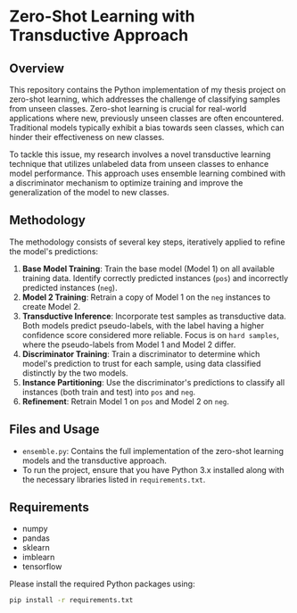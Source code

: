 # Zero-Shot Learning with Transductive Approach

## Overview
This repository contains the Python implementation of my thesis project on zero-shot learning, which addresses the challenge of classifying samples from unseen classes. Zero-shot learning is crucial for real-world applications where new, previously unseen classes are often encountered. Traditional models typically exhibit a bias towards seen classes, which can hinder their effectiveness on new classes.

To tackle this issue, my research involves a novel transductive learning technique that utilizes unlabeled data from unseen classes to enhance model performance. This approach uses ensemble learning combined with a discriminator mechanism to optimize training and improve the generalization of the model to new classes.

## Methodology
The methodology consists of several key steps, iteratively applied to refine the model's predictions:
1. **Base Model Training**: Train the base model (Model 1) on all available training data. Identify correctly predicted instances (`pos`) and incorrectly predicted instances (`neg`).
2. **Model 2 Training**: Retrain a copy of Model 1 on the `neg` instances to create Model 2.
3. **Transductive Inference**: Incorporate test samples as transductive data. Both models predict pseudo-labels, with the label having a higher confidence score considered more reliable. Focus is on `hard samples`, where the pseudo-labels from Model 1 and Model 2 differ.
4. **Discriminator Training**: Train a discriminator to determine which model's prediction to trust for each sample, using data classified distinctly by the two models.
5. **Instance Partitioning**: Use the discriminator's predictions to classify all instances (both train and test) into `pos` and `neg`.
6. **Refinement**: Retrain Model 1 on `pos` and Model 2 on `neg`.

## Files and Usage
- `ensemble.py`: Contains the full implementation of the zero-shot learning models and the transductive approach.
- To run the project, ensure that you have Python 3.x installed along with the necessary libraries listed in `requirements.txt`.

## Requirements
- numpy
- pandas
- sklearn
- imblearn
- tensorflow

Please install the required Python packages using:
```bash
pip install -r requirements.txt

